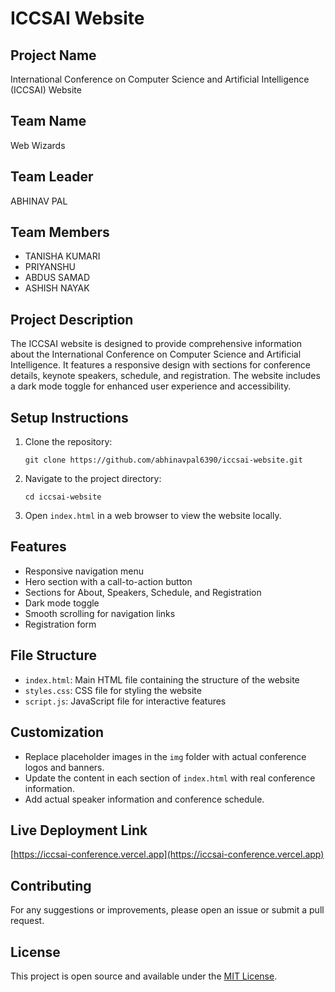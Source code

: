 
# ICCSAI Website

## Project Name
International Conference on Computer Science and Artificial Intelligence (ICCSAI) Website

## Team Name
Web Wizards

## Team Leader
ABHINAV PAL

## Team Members
- TANISHA KUMARI
- PRIYANSHU
- ABDUS SAMAD
- ASHISH NAYAK

## Project Description
The ICCSAI website is designed to provide comprehensive information about the International Conference on Computer Science and Artificial Intelligence. It features a responsive design with sections for conference details, keynote speakers, schedule, and registration. The website includes a dark mode toggle for enhanced user experience and accessibility.

## Setup Instructions

1. Clone the repository:
   ```
   git clone https://github.com/abhinavpal6390/iccsai-website.git
   ```

2. Navigate to the project directory:
   ```
   cd iccsai-website
   ```

3. Open `index.html` in a web browser to view the website locally.

## Features

- Responsive navigation menu
- Hero section with a call-to-action button
- Sections for About, Speakers, Schedule, and Registration
- Dark mode toggle
- Smooth scrolling for navigation links
- Registration form

## File Structure

- `index.html`: Main HTML file containing the structure of the website
- `styles.css`: CSS file for styling the website
- `script.js`: JavaScript file for interactive features

## Customization

- Replace placeholder images in the `img` folder with actual conference logos and banners.
- Update the content in each section of `index.html` with real conference information.
- Add actual speaker information and conference schedule.

## Live Deployment Link
[https://iccsai-conference.vercel.app](https://iccsai-conference.vercel.app)

## Contributing

For any suggestions or improvements, please open an issue or submit a pull request.

## License

This project is open source and available under the [MIT License](LICENSE).
